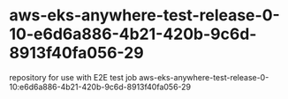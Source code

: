 # aws-eks-anywhere-test-release-0-10-e6d6a886-4b21-420b-9c6d-8913f40fa056-29
repository for use with E2E test job aws-eks-anywhere-test-release-0-10:e6d6a886-4b21-420b-9c6d-8913f40fa056-29
